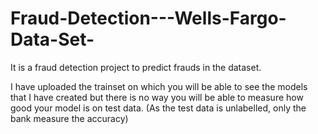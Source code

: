 # Fraud-Detection---Wells-Fargo-Data-Set-
It is a fraud detection project to predict frauds in the dataset. 


I have uploaded the trainset on which you will be able to see the models that I have created but there is no way you will be able to measure how good your model is on test data. (As the test data is unlabelled, only the bank measure the accuracy)

